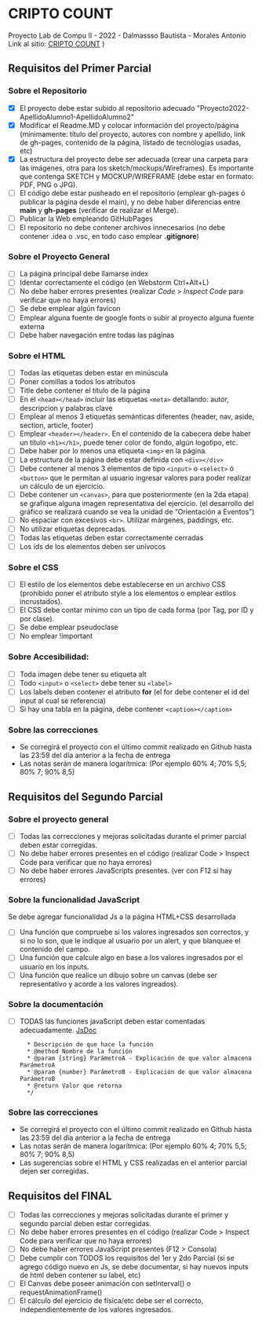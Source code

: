 # CRIPTO COUNT
Proyecto Lab de Compu II - 2022 - Dalmassso Bautista - Morales Antonio
Link al sitio: [CRIPTO COUNT](https://ucc-labcompu2.github.io/Proyecto2022-Morales-Dalmasso/Principal.html)
)
## Requisitos del Primer Parcial

### Sobre el Repositorio
- [x] El proyecto debe estar subido al repositorio adecuado "Proyecto2022-ApellidoAlumno1-ApellidoAlumno2"
- [x] Modificar el Readme.MD y colocar información del proyecto/página (mínimamente: título del proyecto, autores con nombre y apellido, link de gh-pages, contenido de la página,  listado de tecnologías usadas, etc)
- [x] La estructura del proyecto debe ser adecuada (crear una carpeta para las imágenes, otra para los sketch/mockups/Wireframes). Es importante que contenga SKETCH y MOCKUP/WIREFRAME (debe estar en formato: PDF, PNG o JPG).
- [ ] El código debe estar pusheado en el repositorio (emplear gh-pages ó publicar la página desde el main), y no debe haber diferencias entre **main** y **gh-pages** (verificar de realizar el Merge).
- [ ] Publicar la Web empleando GitHubPages
- [ ] El repositorio no debe contener archivos innecesarios (no debe contener .idea o .vsc, en todo caso emplear **.gitignore**)

### Sobre el Proyecto General
- [ ] La página principal debe llamarse index
- [ ] Identar correctamente el código (en Webstorm Ctrl+Alt+L)
- [ ] No debe haber errores presentes (realizar *Code* > *Inspect Code* para verificar que no haya errores)
- [ ] Se debe emplear algún favicon
- [ ] Emplear alguna fuente de google fonts o subir al proyecto alguna fuente externa
- [ ] Debe haber navegación entre todas las páginas

### Sobre el HTML
- [ ] Todas las etiquetas deben estar en minúscula
- [ ] Poner comillas a todos los atributos
- [ ] Title debe contener el título de la página
- [ ] En el ```<head></head>``` incluir las etiquetas ```<meta>``` detallando: autor, descripcion y palabras clave
- [ ] Emplear al menos 3 etiquetas semánticas diferentes (header, nav, aside, section, article, footer)
- [ ] Emplear ```<header></header>```. En el contenido de la cabecera debe haber un título ```<h1></h1>```, puede tener color de fondo, algún logotipo, etc.
- [ ] Debe haber por lo menos una etiqueta ```<img>``` en la página.
- [ ] La estructura de la página debe estar definida con ```<div></div>```
- [ ] Debe contener al menos 3 elementos de tipo ```<input>``` o ```<select>``` ó ```<button>``` que le permitan al usuario ingresar valores para poder realizar un cálculo de un ejercicio.
- [ ] Debe contener un ```<canvas>```, para que posteriormente (en la 2da etapa) se grafique alguna imagen representativa del ejercicio. (el desarrollo del gráfico se realizará cuando se vea la unidad de “Orientación a Eventos”)
- [ ] No espaciar con excesivos ```<br>```. Utilizar márgenes, paddings, etc.
- [ ] No utilizar etiquetas deprecadas.
- [ ] Todas las etiquetas deben estar correctamente cerradas
- [ ] Los ids de los elementos deben ser unívocos

### Sobre el CSS
- [ ] El estilo de los elementos debe establecerse en un archivo CSS (prohibido poner el atributo style a los elementos o emplear estilos incrustados).
- [ ] El CSS debe contar mínimo con un tipo de cada forma (por Tag, por ID y por clase).
- [ ] Se debe emplear pseudoclase
- [ ] No emplear !important

### Sobre Accesibilidad:
- [ ] Toda imagen debe tener su etiqueta alt
- [ ] Todo ```<input>``` o ```<select>``` debe tener su ```<label>```
- [ ] Los labels deben contener el atributo **for** (el for debe contener el id del input al cual se referencia) 
- [ ] Si hay una tabla en la página, debe contener ```<caption></caption>```

### Sobre las correcciones
* Se corregirá el proyecto con el último commit realizado en Github hasta las 23:59 del día anterior a la fecha de entrega
* Las notas serán de manera logarítmica: (Por ejemplo 60% 4; 70% 5,5; 80% 7; 90% 8,5)



## Requisitos del Segundo Parcial

### Sobre el proyecto general
- [ ] Todas las correcciones y mejoras solicitadas durante el primer parcial deben estar corregidas.
- [ ] No debe haber errores presentes en el código (realizar Code > Inspect Code para verificar que no haya errores)
- [ ] No debe haber errores JavaScripts presentes. (ver con F12 si hay errores)

### Sobre la funcionalidad JavaScript
Se debe agregar funcionalidad Js a la página HTML+CSS desarrollada
- [ ] Una función que compruebe si los valores ingresados son correctos, y si no lo son, que le indique al usuario por un alert, y que blanquee el contenido del campo.
- [ ] Una función que calcule algo en base a los valores ingresados por el usuario en los inputs.
- [ ] Una función que realice un dibujo sobre un canvas (debe ser representativo y acorde a los valores ingreados).

### Sobre la documentación
- [ ] TODAS las funciones javaScript deben estar comentadas adecuadamente. [JsDoc](https://jsdoc.app/about-getting-started.html)
   ```/**
     * Descripción de que hace la función
     * @method Nombre de la función
     * @param {string} ParámetroA - Explicación de que valor almacena ParámetroA
     * @param {number} ParámetroB - Explicación de que valor almacena ParámetroB
     * @return Valor que retorna
     */
   ```
   
### Sobre las correcciones
* Se corregirá el proyecto con el último commit realizado en Github hasta las 23:59 del día anterior a la fecha de entrega
* Las notas serán de manera logarítmica: (Por ejemplo 60% 4; 70% 5,5; 80% 7; 90% 8,5)
* Las sugerencias sobre el HTML y CSS realizadas en el anterior parcial dejen ser corregidas.

   
## Requisitos del FINAL
- [ ] Todas las correcciones y mejoras solicitadas durante el primer y segundo parcial deben estar corregidas.
- [ ] No debe haber errores presentes en el código (realizar Code > Inspect Code para verificar que no haya errores)
- [ ] No debe haber errores JavaScript presentes (F12 > Consola)
- [ ] Debe cumplir con TODOS los requisitos del 1er y 2do Parcial (si se agrego código nuevo en Js, se debe documentar, si hay nuevos inputs de html deben contener su label, etc)
- [ ] El Canvas debe poseer animación con setInterval() o requestAnimationFrame()
- [ ] El cálculo del ejercicio de física/etc debe ser el correcto, independientemente de los valores ingresados.
